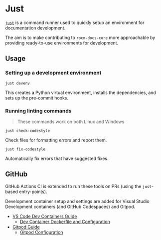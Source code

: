 # Just

[`just`](https://github.com/casey/just) is a command runner used to
quickly setup an environment for documentation development.

The aim is to make contributing to `rocm-docs-core` more approachable
by providing ready-to-use environments for development.

## Usage

### Setting up a development environment

`just devenv`

This creates a Python virtual environment,
installs the dependencies, and sets up the pre-commit hooks.

### Running linting commands

> These commands work on both Linux and Windows

`just check-codestyle`

Check files for formatting errors and report them.

`just fix-codestyle`

Automatically fix errors that have suggested fixes.

## GitHub

GitHub Actions CI is extended to run these tools on PRs
(using the `just`-based entry-points).

Development container setup and settings are added
for Visual Studio Development containers (and GitHub Codespaces) and Gitpod.

- [VS Code Dev Containers Guide](https://code.visualstudio.com/docs/devcontainers/containers)
  - [Dev Container Dockerfile and Configuration](https://github.com/RadeonOpenCompute/rocm-docs-core/tree/develop/.devcontainer)
- [Gitpod Guide](https://www.gitpod.io/docs/introduction/getting-started)
  - [Gitpod Configuration](https://github.com/RadeonOpenCompute/rocm-docs-core/blob/develop/.gitpod.yml)
